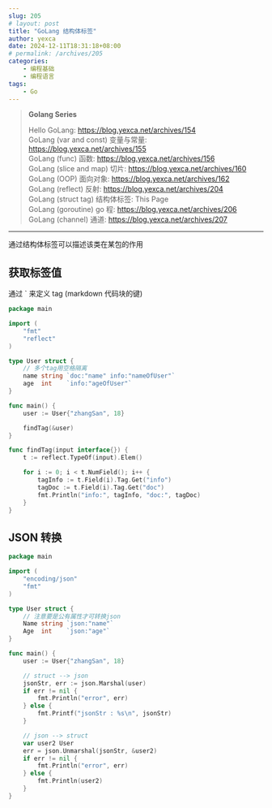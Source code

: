 ```yaml
---
slug: 205
# layout: post
title: "GoLang 结构体标签"
author: yexca
date: 2024-12-11T18:31:18+08:00
# permalink: /archives/205
categories:
    - 编程基础
    - 编程语言
tags:
    - Go
--- 
```


> **Golang Series**
>
> Hello GoLang: <https://blog.yexca.net/archives/154>  
> GoLang (var and const) 变量与常量: <https://blog.yexca.net/archives/155>  
> GoLang (func) 函数: <https://blog.yexca.net/archives/156>  
> GoLang (slice and map) 切片: <https://blog.yexca.net/archives/160>  
> GoLang (OOP) 面向对象: <https://blog.yexca.net/archives/162>  
> GoLang (reflect) 反射: <https://blog.yexca.net/archives/204>  
> GoLang (struct tag) 结构体标签: This Page  
> GoLang (goroutine) go 程: <https://blog.yexca.net/archives/206>  
> GoLang (channel) 通道: <https://blog.yexca.net/archives/207>  

---

通过结构体标签可以描述该类在某包的作用

## 获取标签值

通过 ` 来定义 tag (markdown 代码块的键)

```go
package main

import (
	"fmt"
	"reflect"
)

type User struct {
    // 多个tag用空格隔离
	name string `doc:"name" info:"nameOfUser"`
	age  int    `info:"ageOfUser"`
}

func main() {
	user := User{"zhangSan", 18}

	findTag(&user)
}

func findTag(input interface{}) {
	t := reflect.TypeOf(input).Elem()

	for i := 0; i < t.NumField(); i++ {
		tagInfo := t.Field(i).Tag.Get("info")
		tagDoc := t.Field(i).Tag.Get("doc")
		fmt.Println("info:", tagInfo, "doc:", tagDoc)
	}
}
```

## JSON 转换

```go
package main

import (
	"encoding/json"
	"fmt"
)

type User struct {
    // 注意要是公有属性才可转换json
	Name string `json:"name"`
	Age  int    `json:"age"`
}

func main() {
	user := User{"zhangSan", 18}

	// struct --> json
	jsonStr, err := json.Marshal(user)
	if err != nil {
		fmt.Println("error", err)
	} else {
		fmt.Printf("jsonStr : %s\n", jsonStr)
	}

	// json --> struct
	var user2 User
	err = json.Unmarshal(jsonStr, &user2)
	if err != nil {
		fmt.Println("error", err)
	} else {
		fmt.Println(user2)
	}
}
```

